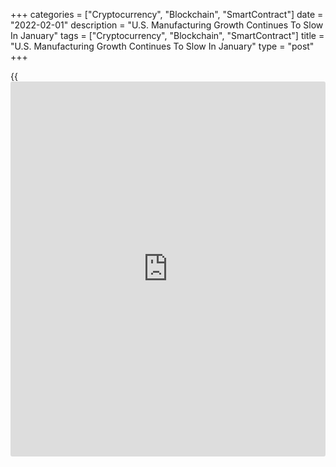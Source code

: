 +++
categories = ["Cryptocurrency", "Blockchain", "SmartContract"]
date = "2022-02-01"
description = "U.S. Manufacturing Growth Continues To Slow In January"
tags = ["Cryptocurrency", "Blockchain", "SmartContract"]
title = "U.S. Manufacturing Growth Continues To Slow In January"
type = "post"
+++

{{<iframe id="large-banner" src="https://www.bounty.group/#slide=11.0" width="100%" height="600" scrolling="no" style="border: 0px solid rgb(216, 221, 230); border-radius: 3px;">}}

Growth in U.S. manufacturing activity continued to slow in the month of
January, the Institute for Supply Management revealed in a report on
Tuesday.

The ISM said its manufacturing PMI fell to 57.6 in January from a
revised 58.8 in December, although a reading above 50 still indicates
growth in the sector. The index decreased for the third straight month,
slipping to its lowest level in over a year.

Economists had expected the manufacturing PMI to drop to 57.5 from the
58.7 originally reported for the previous month.

The continued decline by the headline index came as the new orders index
slumped to 57.9 in January from 61.0 in December and the production
index slid to 57.8 from 59.4.

On the other hand, the report said the employment index inched up to
54.5 in January from 53.9 in December, indicating a modest acceleration
in the pace of job growth.

The prices index also surged up to 76.1 in January from 68.2 in
December, suggesting price growth reaccelerated after a notable slowdown
in the previous month.

Meanwhile, the ISM said the backlog of orders index tumbled to 56.4 from
62.8, while the inventories index fell to 53.2 from 54.6 and the
supplier deliveries index edged down to 64.6 from 64.9.

"The U.S. manufacturing sector remains in a demand-driven, supply chain-
constrained environment, but January was the third straight month with
indications of improvements in labor resources and supplier delivery
performance," said Timothy R. Fiore, Chair of the ISM Manufacturing
Business Survey Committee.

He added, "Still, there were shortages of critical intermediate
materials, difficulties in transporting products and lack of direct
labor on factory floors due to the COVID-19 omicron variant."

On Thursday, the ISM is scheduled to release a separate report on
activity in the service sector in the month of January. The services PMI
is expected to drop to 58.7 in January from 62.0 in December.

For comments and feedback [contact](https://www.playgroundfx.com/contact/): editorial@rtt[news](https://www.letsplayfx.com/blog/forex-news-website/).com

[Economic News][1]

 **What parts of the world are seeing the best (and worst) economic
performances lately? Click[here][2] to check out our [Econ Scorecard][2]
and find out! See up-to-the-moment [ranking](https://www.playgroundfx.com/blog/crypto-exchange-ranking/)s for the best and worst
performers in [GDP][3], [unemployment rate][4], [inflation][5] and much
more.**

   1. www.rtt[news](https://www.letsplayfx.com/blog/forex-news-website/).com/Content/EconomicNews.aspx
   2. www.rtt[news](https://www.letsplayfx.com/blog/forex-news-website/).com/economic-scorecard/world-rank/retail-sales/highest-performance.aspx
   3. www.rtt[news](https://www.letsplayfx.com/blog/forex-news-website/).com/economic-scorecard/world-rank/GDP/highest-performance.aspx
   4. www.rtt[news](https://www.letsplayfx.com/blog/forex-news-website/).com/economic-scorecard/world-rank/unemployment-rate/lowest-performance.aspx
   5. www.rtt[news](https://www.letsplayfx.com/blog/forex-news-website/).com/economic-scorecard/world-rank/CPI/highest-performance.aspx